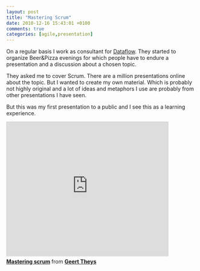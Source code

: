 ```yaml
---
layout: post
title: "Mastering Scrum"
date: 2010-12-16 15:43:01 +0100
comments: true
categories: [agile,presentation]
---
```


On a regular basis I work as consultant for [Dataflow](http://dataflow.be/). They started to organize Beer&Pizza evenings for which people have to endure a presentation and a discussion about a chosen topic.

They asked me to cover Scrum. There are a million presentations online about the topic. But I wanted to create my own material. Which is probably not highly original and a lot of ideas and metaphors I use are probably from other presentations I have seen.

<!--more--> 

But this was my first presentation to a public and I see this as a learning experience.

<iframe src="http://www.slideshare.net/slideshow/embed_code/6189997" width="427" height="356" frameborder="0" marginwidth="0" marginheight="0" scrolling="no" style="border:1px solid #CCC;border-width:1px 1px 0;margin-bottom:5px" allowfullscreen> </iframe> <div style="margin-bottom:5px"> <strong> <a href="https://www.slideshare.net/GeertTheys/mastering-scrum-6189997" title="Mastering scrum" target="_blank">Mastering scrum</a> </strong> from <strong><a href="http://www.slideshare.net/GeertTheys" target="_blank">Geert Theys</a></strong> </div>